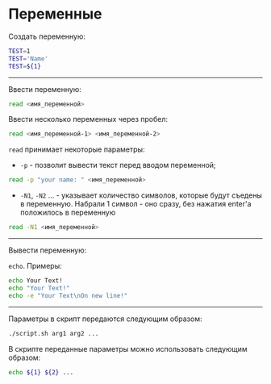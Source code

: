 # Переменные
Создать переменную:
```bash
TEST=1
TEST='Name'
TEST=${1}
```

---

Ввести переменную:
```bash
read <имя_переменной> 
```
Ввести несколько переменных через пробел:
```bash
read <имя_переменной-1> <имя_переменной-2> 
```

`read` принимает некоторые параметры:

 - `-p` - позволит вывести текст перед вводом переменной;
```bash
read -p "your name: " <имя_переменной>
```

 - `-N1`, `-N2` ... - указывает количество символов, которые будут съедены в переменную. Набрали 1 символ - оно сразу, без нажатия enter'a положилось в переменную
```bash
read -N1 <имя_переменной>
```

---

Вывести переменную:

`echo`. Примеры:
```bash
echo Your Text!
echo "Your Text!"
echo -e "Your Text\nOn new line!"
```

---

Параметры в скрипт передаются следующим образом:
```bash
./script.sh arg1 arg2 ...
```

В скрипте переданные параметры можно использовать следующим образом:
```bash
echo ${1} ${2} ...
```




